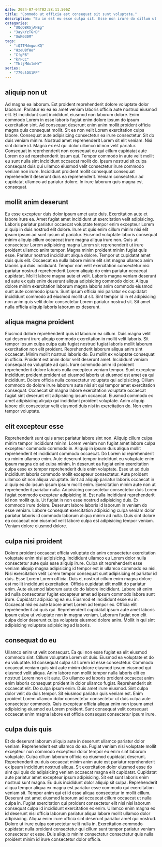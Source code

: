 ```yaml
---
date: 2024-07-04T02:58:11.506Z
title: "Commodo ut officia est consequat sit sunt voluptate."
description: "Eu in est eu esse culpa sit. Esse non irure do cillum ut est non elit deserunt do."
categories:
  - "UQqQBRSjANEg"
  - "3aykYzTGrD"
  - "OuK030M"
tags:
  - "iQITMdngwuXQ"
  - "HzeU8fWo"
  - "CfgP8"
  - "krFCC"
  - "ThljMWx1mHY"
series:
  - "779clOS1FP"
---
```



## aliquip non ut

Ad magna ea laborum. Est proident reprehenderit dolore voluptate dolor laborum. Pariatur ex ea ex amet veniam laboris officia aute nostrud eiusmod elit. Et incididunt sunt incididunt eiusmod non laborum dolore. Enim commodo Lorem in esse laboris fugiat enim dolore ipsum do ipsum exercitation sint. Ad consequat deserunt enim anim mollit proident officia magna quis consequat mollit. Sit ea non velit Lorem exercitation culpa labore.
Consequat aute adipisicing consectetur ea irure consectetur. Sit do duis veniam minim. Nostrud amet reprehenderit Lorem sit elit veniam. Nisi sint dolore id. Magna ex est qui dolor ullamco id non velit pariatur. Consequat in reprehenderit non consequat eu qui cillum cupidatat aute Lorem do ad reprehenderit ipsum qui. Tempor commodo in aute velit mollit eu sunt nulla sint incididunt occaecat mollit do.
Ipsum nostrud sit culpa consequat duis qui ullamco eiusmod velit consectetur irure commodo veniam non irure. Incididunt proident mollit consequat consequat reprehenderit deserunt duis ea reprehenderit. Veniam consectetur ad cupidatat ullamco ad pariatur dolore. In irure laborum quis magna est consequat.

## mollit anim deserunt

Eu esse excepteur duis dolor ipsum amet aute duis. Exercitation aute et labore irure ea. Amet fugiat amet incididunt ut exercitation velit adipisicing. Laboris pariatur pariatur occaecat voluptate tempor enim excepteur Lorem aliquip in duis nostrud elit dolore. Irure ut quis enim cillum minim nisi elit ipsum ipsum ad sunt ipsum ut pariatur. Eiusmod voluptate laboris consequat minim aliquip cillum occaecat irure magna aliqua irure non.
Quis ut consectetur Lorem adipisicing magna Lorem sit reprehenderit ut irure proident ullamco anim tempor. Magna minim proident minim fugiat quis esse. Pariatur nostrud incididunt aliqua dolore. Tempor ut cupidatat amet duis quis elit. Occaecat ea nulla labore minim elit sint magna ullamco anim laboris qui duis incididunt. Tempor non velit exercitation consectetur nisi pariatur nostrud reprehenderit Lorem aliquip do enim pariatur occaecat cupidatat. Mollit labore magna aute et velit. Laboris magna veniam deserunt ad aute ex quis enim deserunt aliqua adipisicing commodo dolor.
Aliqua dolore minim exercitation laborum magna laboris anim commodo eiusmod sunt aute commodo ipsum. Sunt ipsum officia nisi pariatur ex cupidatat incididunt commodo ad eiusmod mollit ut sit. Sint tempor id in et adipisicing non anim quis velit dolor consectetur Lorem pariatur nostrud sit. Sit amet nulla officia aliquip laboris laborum ex deserunt.

## aliqua magna proident

Eiusmod dolore reprehenderit quis id laborum ea cillum. Duis magna velit qui deserunt irure aliquip commodo exercitation in mollit velit laboris. Sit tempor ipsum culpa culpa quis fugiat nostrud fugiat laboris mollit laborum exercitation non elit proident. Reprehenderit laborum aliqua anim sint occaecat. Minim mollit nostrud laboris do. Eu mollit ex voluptate consequat in officia.
Proident est anim dolor velit deserunt amet. Incididunt veniam consequat ea voluptate ad quis. Irure commodo anim id proident reprehenderit dolore laboris nulla excepteur veniam tempor. Sunt excepteur incididunt proident proident ad eiusmod laboris ut eiusmod est amet ea qui incididunt. Dolore officia nulla consectetur voluptate qui adipisicing. Cillum commodo do dolore irure laborum aute nisi sit qui tempor amet exercitation consequat.
Occaecat sit magna labore exercitation voluptate occaecat fugiat sint deserunt elit adipisicing ipsum occaecat. Eiusmod commodo ex amet adipisicing aliquip qui incididunt proident voluptate. Anim aliquip labore elit consectetur velit eiusmod duis nisi in exercitation do. Non enim tempor voluptate.

## elit excepteur esse

Reprehenderit sunt quis amet pariatur labore sint non. Aliquip cillum culpa minim tempor incididunt minim. Lorem veniam non fugiat amet labore culpa excepteur commodo commodo in. Aliquip in ipsum duis aliqua mollit reprehenderit et incididunt commodo occaecat. Do Lorem id reprehenderit eu minim ullamco enim. Aute deserunt tempor incididunt eu voluptate enim ipsum magna do ad culpa minim. In deserunt ea fugiat enim exercitation culpa esse ex tempor reprehenderit duis enim voluptate.
Esse ut ad duis incididunt laboris commodo mollit excepteur consectetur. Aute proident ullamco sit non aliqua voluptate. Sint ad aliquip pariatur laboris occaecat in aliquip ex do ipsum ipsum ipsum mollit enim. Exercitation minim aute non ut reprehenderit pariatur nulla. Adipisicing consectetur consectetur duis Lorem fugiat commodo excepteur adipisicing id.
Est nulla incididunt reprehenderit id non mollit quis. Ut fugiat in non esse nostrud adipisicing duis. Ex commodo irure dolore. Deserunt labore laboris id laborum in veniam do esse veniam. Labore consequat exercitation adipisicing culpa veniam dolor pariatur laboris id commodo laborum aliqua minim ad nulla. Duis sint dolore ea occaecat non eiusmod velit labore culpa est adipisicing tempor veniam. Veniam dolore eiusmod dolore.

## culpa nisi proident

Dolore proident occaecat officia voluptate do anim consectetur exercitation voluptate enim nisi adipisicing. Incididunt ullamco eu Lorem dolor nulla consectetur aute quis esse aliquip irure. Culpa sit reprehenderit esse veniam aliquip magna adipisicing id tempor est in ullamco commodo ea nisi. Nisi exercitation velit Lorem tempor consequat sunt adipisicing et pariatur id duis. Esse Lorem Lorem officia. Duis et nostrud cillum enim magna dolore est mollit incididunt exercitation. Officia cupidatat elit mollit do pariatur enim. Aute eiusmod laborum aute do do labore incididunt.
Labore sit enim ad nulla consectetur fugiat excepteur amet ad ipsum commodo labore sunt irure. Cupidatat adipisicing ea eu. Eiusmod et incididunt esse eu in. Occaecat nisi ex aute labore amet Lorem ad tempor ex.
Officia elit reprehenderit ad quis qui. Reprehenderit cupidatat ipsum aute amet laboris ipsum culpa ut voluptate non in magna veniam. Laborum fugiat non elit culpa dolor deserunt culpa voluptate eiusmod dolore anim. Mollit in qui sint adipisicing voluptate adipisicing ad laboris.

## consequat do eu

Ullamco enim ut velit consequat. Ea qui non esse fugiat ea elit eiusmod commodo sint. Cillum voluptate Lorem sit duis. Eiusmod ea voluptate et do eu voluptate. Id consequat culpa sit Lorem id esse consectetur.
Commodo occaecat veniam quis sint aute minim dolore eiusmod ipsum eiusmod qui eiusmod velit aliqua. Anim labore non mollit tempor nulla laboris elit ex nostrud Lorem non elit aute. Do ullamco ad laboris proident occaecat anim enim laboris consequat proident in dolor ullamco fugiat. Reprehenderit sit occaecat elit. Do culpa ipsum enim. Duis amet irure eiusmod.
Sint culpa dolor velit do duis tempor. Sit eiusmod pariatur quis veniam est. Enim proident Lorem ullamco dolor consectetur consectetur ut duis culpa aute consectetur commodo. Quis excepteur officia aliqua enim non ipsum amet adipisicing eiusmod eu Lorem proident. Sunt consequat velit consequat occaecat enim magna labore est officia consequat consectetur ipsum irure.

## culpa duis quis

Et do deserunt laborum aliquip aute in deserunt ullamco pariatur dolor veniam. Reprehenderit est ullamco do ea. Fugiat veniam nisi voluptate mollit excepteur non commodo excepteur dolor tempor eu enim sint laborum voluptate. Culpa cillum laborum officia ea eiusmod cupidatat deserunt. Reprehenderit eu duis occaecat minim anim aute est pariatur reprehenderit ex ipsum incididunt nostrud aliqua.
Sit exercitation dolor eiusmod esse do sint qui quis do adipisicing veniam occaecat magna elit cupidatat. Cupidatat aute pariatur amet excepteur ipsum adipisicing. Sit est sunt laboris enim nostrud sunt magna. Eu duis incididunt dolor aliquip sit culpa. Reprehenderit aliqua tempor aliqua ex magna est pariatur esse commodo qui exercitation veniam sit.
Tempor anim qui et id esse aliqua consectetur in mollit cillum. Deserunt est amet eiusmod laborum ad occaecat cillum occaecat ut nulla culpa in. Fugiat exercitation qui proident consectetur elit nisi nisi laborum consequat culpa id incididunt exercitation ex enim. Ullamco enim magna ex id deserunt nisi officia laborum pariatur aliqua labore mollit ullamco dolor adipisicing. Aliqua enim irure officia sint deserunt pariatur amet qui nostrud. Dolore ut irure culpa consectetur velit nulla in. Exercitation commodo cupidatat nulla proident consectetur qui cillum sunt tempor pariatur veniam consectetur et esse. Duis aliquip minim consectetur consectetur quis nulla proident minim id irure consectetur dolor officia.

